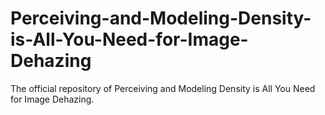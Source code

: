 # Perceiving-and-Modeling-Density-is-All-You-Need-for-Image-Dehazing
The official repository of Perceiving and Modeling Density is All You Need for Image Dehazing.

